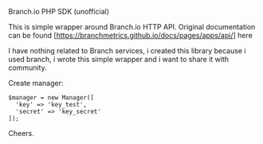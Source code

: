 Branch.io PHP SDK (unofficial)

This is simple wrapper around Branch.io HTTP API.
Original documentation can be found [https://branchmetrics.github.io/docs/pages/apps/api/] here

I have nothing related to Branch services, i created this library because i used branch, i wrote this simple
wrapper and i want to share it with community.

Create manager:

    $manager = new Manager([
      'key' => 'key_test',
      'secret' => 'key_secret'
    ]);

Cheers.
